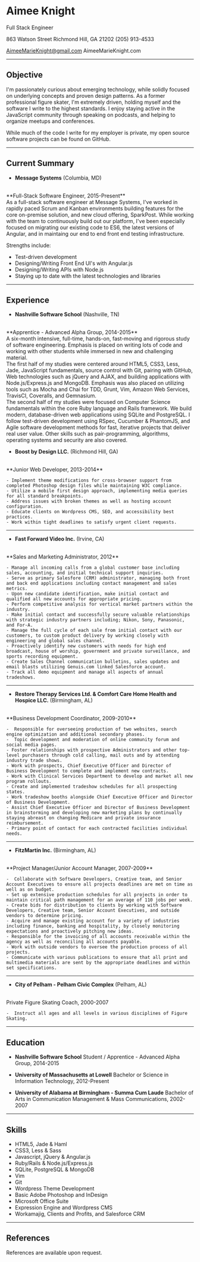 Aimee Knight
===============
Full Stack Engineer

863 Watson Street
Richmond Hill, GA 21202
(205) 913-4533

AimeeMarieKnight@gmail.com
AimeeMarieKnight.com

***
Objective
---------
I'm passionately curious about emerging technology, while solidly focused on underlying concepts and proven design patterns. As a former professional figure skater, I'm extremely driven, holding myself and the software I write to the highest standards. I enjoy staying active in the JavaScript community through speaking on podcasts, and helping to organize meetups and conferences.

While much of the code I write for my employer is private, my open source software projects can be found on GitHub.

***
Current Summary
---------------

*   **Message Systems** (Columbia, MD)
<br>
    **Full-Stack Software Engineer, 2015-Present**
<br>
As a full-stack software engineer at Message Systems, I've worked in rapidly paced Scrum and Kanban environments building features for the core on-premise solution, and new cloud offering, SparkPost. While working with the team to continuously build out our platform, I've been especially focused on migrating our existing code to ES6, the latest versions of Angular, and in maintaing our end to end front end testing infrastructure.

Strengths include:

- Test-driven development
- Designing/Writing Front End UI's with Angular.js
- Designing/Writing APIs with Node.js
- Staying up to date with the latest technologies and libraries

***
Experience
---------------

*   **Nashville Software School** (Nashville, TN)
<br>
    **Apprentice - Advanced Alpha Group, 2014-2015**
<br>
    A six-month intensive, full-time, hands-on, fast-moving and rigorous study of software engineering. Emphasis is placed on writing lots of code and working with other students while immersed in new and challenging material.
<br>
    The first half of my studies were centered around HTML5, CSS3, Less, Jade, JavaScript fundamentals, source control with Git, pairing with GitHub, Web technologies such as jQuery and AJAX, and building applications with Node.js/Express.js and MongoDB. Emphasis was also placed on utilizing tools such as Mocha and Chai for TDD, Grunt, Vim, Amazon Web Services, TravisCI, Coveralls, and Gemnasium.  
<br>
    The second half of my studies were focused on Computer Science fundamentals within the core Ruby language and Rails framework. We build modern, database-driven web applications using SQLite and PostgreSQL. I follow test-driven development using RSpec, Cucumber & PhantomJS, and Agile software development methods for fast, iterative projects that deliver real user value. Other skills such as pair-programming, algorithms, operating systems and security are also covered.

*   **Boost by Design LLC.** (Richmond Hill, GA)
<br>
    **Junior Web Developer, 2013-2014**

    - Implement theme modifications for cross-browser support from completed Photoshop design files while maintaining W3C compliance.
    - Utilize a mobile first design approach, implementing media queries for all standard breakpoints.
    - Address issues with broken themes as well as hosting account configuration.
    - Educate clients on Wordpress CMS, SEO, and accessibility best practices.
    - Work within tight deadlines to satisfy urgent client requests.

***
*   **Fast Forward Video Inc.** (Irvine, CA)
<br>
    **Sales and Marketing Administrator, 2012**

    - Manage all incoming calls from a global customer base including sales, accounting, and initial technical support inquiries.
    - Serve as primary Salesfore (CRM) administrator, managing both front and back end applications including contact management and sales metrics.
    - Upon new candidate identification, make initial contact and qualified all new accounts for appropriate pricing. 
    - Perform competitive analysis for vertical market partners within the industry.
    - Make initial contact and successfully secure valuable relationships with strategic industry partners including; Nikon, Sony, Panasonic, and For-A. 
    - Manage the full cycle of each sale from initial contact with our customers, to custom product delivery by working closely with engineering and global sales channel.
    - Proactively identify new customers with needs for high end broadcast, house of worship, government and private surveillance, and sports recording equipment.
    - Create Sales Channel communication bulletins, sales updates and email blasts utilizing Genuis.com linked Salesforce account. 
    - Track all demo equipment and manage all aspects of annual tradeshows.

***
*   **Restore Therapy Services Ltd. & Comfort Care Home Health and Hospice LLC.** (Birmingham, AL)
<br>
    **Business Development Coordinator, 2009-2010**

    -  Responsible for overseeing production of two websites, search engine optimization and additional secondary phases.
    -  Topic development and moderation of online community forum and social media pages.
    - Foster relationships with prospective Administrators and other top-level purchasers through cold calling, mail outs and by attending industry trade shows.
    - Work with prospects, Chief Executive Officer and Director of Business Development to complete and implement new contracts.
    - Work with Clinical Services Department to develop and market all new program rollouts.
    - Create and implemented tradeshow schedules for all prospecting states.
    - Work tradeshow booths alongside Chief Executive Officer and Director of Business Development.
    - Assist Chief Executive Officer and Director of Business Development in brainstorming and developing new marketing plans by continually staying abreast on changing Medicare and private insurance reimbursement.
    - Primary point of contact for each contracted facilities individual needs.

***
*   **FitzMartin Inc.** (Birmingham, AL)
<br>
    **Project Manager/Junior Account Manager, 2007-2009**

    -  Collaborate with Software Developers, Creative team, and Senior Account Executives to ensure all projects deadlines are met on time as well as on budget.
    - Set up extensive production schedules for all projects in order to maintain critical path management for an average of 110 jobs per week.
    - Create bids for distribution to clients by working with Software Developers, Creative team, Senior Account Executives, and outside vendors to determine pricing.
    - Acquire and manage existing account for a variety of industries including finance, banking and hospitality, by closely monitoring expectations and proactively pitching new ideas.
    - Responsible for the invoicing of all accounts receivable within the agency as well as reconciling all accounts payable.
    - Work with outside vendors to oversee the production process of all projects.
    - Communicate with various publications to ensure that all print and multimedia materials are sent by the appropriate deadlines and within set specifications.

***
*   **City of Pelham - Pelham Civic Complex** (Pelham, AL)
<br>
    Private Figure Skating Coach, 2000-2007

    -  Instruct all ages and all levels in various disciplines of Figure Skating.

***
Education
---------

*   **Nashville Software School**
    Student / Apprentice - Advanced Alpha Group, 2014-2015


*   **University of Massachusetts at Lowell**
    Bachelor or Science in Information Technology, 2012-Present


*   **University of Alabama at Birmingham  - Summa Cum Laude**
    Bachelor of Arts in Communication Management & Mass Communications, 2002-2007

***
Skills
------

*   HTML5, Jade & Haml
*	CSS3, Less & Sass
*	Javascript, jQuery & Angular.js
*   Ruby/Rails & Node.js/Express.js
*   SQLite, PostgreSQL & MongoDB
*   Vim
*   Git
*	Wordpress Theme Development
*	Basic Adobe Photoshop and InDesign
*	Microsoft Office Suite
*	Expression Engine and Wordpress CMS
*	Workamajig, Clients and Profits, and Salesforce CRM

***
References
------
References are available upon request.
